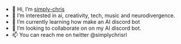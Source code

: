 - 👋 Hi, I’m [simply-chris](www.simplychris.ai)
- 👀 I’m interested in ai, creativity, tech, music and neurodivergence.
- 🌱 I’m currently learning how make an AI discord bot
- 💞️ I’m looking to collaborate on on my AI discord bot.
- 📫 You can reach me on twitter @simplychrisrl
